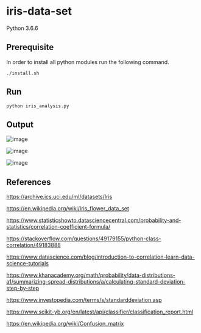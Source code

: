 # iris-data-set
Python 3.6.6

## Prerequisite
In order to install all python modules run the following command.

    ./install.sh

## Run
    python iris_analysis.py 
    
## Output

![image](https://user-images.githubusercontent.com/17595044/57466438-8c7aa280-7278-11e9-94d2-dd3b97678285.png)

![image](https://user-images.githubusercontent.com/17595044/57466493-af0cbb80-7278-11e9-9ffd-f55029c5244d.png)

![image](https://user-images.githubusercontent.com/17595044/57466537-c9469980-7278-11e9-8ff3-5f39b25d0b44.png)

    
    
## References
https://archive.ics.uci.edu/ml/datasets/Iris

https://en.wikipedia.org/wiki/Iris_flower_data_set

https://www.statisticshowto.datasciencecentral.com/probability-and-statistics/correlation-coefficient-formula/

https://stackoverflow.com/questions/49179155/python-class-correlation/49183888

https://www.datascience.com/blog/introduction-to-correlation-learn-data-science-tutorials

https://www.khanacademy.org/math/probability/data-distributions-a1/summarizing-spread-distributions/a/calculating-standard-deviation-step-by-step

https://www.investopedia.com/terms/s/standarddeviation.asp

https://www.scikit-yb.org/en/latest/api/classifier/classification_report.html

https://en.wikipedia.org/wiki/Confusion_matrix

